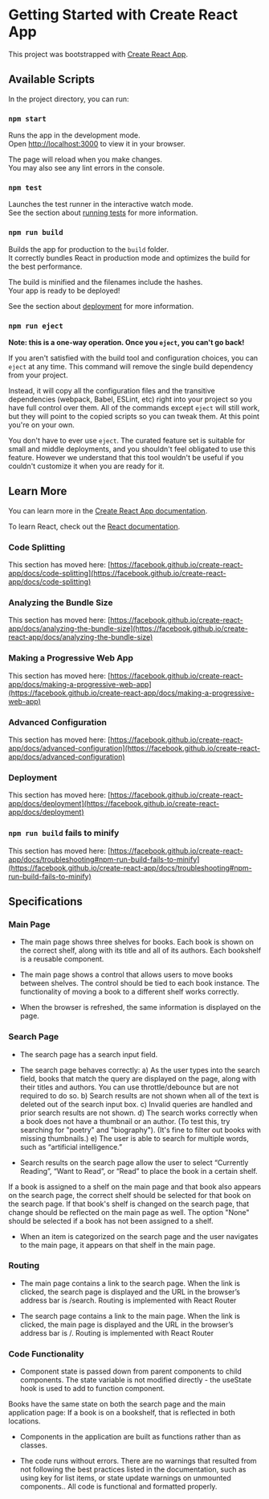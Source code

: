 # Getting Started with Create React App

This project was bootstrapped with [Create React App](https://github.com/facebook/create-react-app).

## Available Scripts

In the project directory, you can run:

### `npm start`

Runs the app in the development mode.\
Open [http://localhost:3000](http://localhost:3000) to view it in your browser.

The page will reload when you make changes.\
You may also see any lint errors in the console.

### `npm test`

Launches the test runner in the interactive watch mode.\
See the section about [running tests](https://facebook.github.io/create-react-app/docs/running-tests) for more information.

### `npm run build`

Builds the app for production to the `build` folder.\
It correctly bundles React in production mode and optimizes the build for the best performance.

The build is minified and the filenames include the hashes.\
Your app is ready to be deployed!

See the section about [deployment](https://facebook.github.io/create-react-app/docs/deployment) for more information.

### `npm run eject`

**Note: this is a one-way operation. Once you `eject`, you can't go back!**

If you aren't satisfied with the build tool and configuration choices, you can `eject` at any time. This command will remove the single build dependency from your project.

Instead, it will copy all the configuration files and the transitive dependencies (webpack, Babel, ESLint, etc) right into your project so you have full control over them. All of the commands except `eject` will still work, but they will point to the copied scripts so you can tweak them. At this point you're on your own.

You don't have to ever use `eject`. The curated feature set is suitable for small and middle deployments, and you shouldn't feel obligated to use this feature. However we understand that this tool wouldn't be useful if you couldn't customize it when you are ready for it.

## Learn More

You can learn more in the [Create React App documentation](https://facebook.github.io/create-react-app/docs/getting-started).

To learn React, check out the [React documentation](https://reactjs.org/).

### Code Splitting

This section has moved here: [https://facebook.github.io/create-react-app/docs/code-splitting](https://facebook.github.io/create-react-app/docs/code-splitting)

### Analyzing the Bundle Size

This section has moved here: [https://facebook.github.io/create-react-app/docs/analyzing-the-bundle-size](https://facebook.github.io/create-react-app/docs/analyzing-the-bundle-size)

### Making a Progressive Web App

This section has moved here: [https://facebook.github.io/create-react-app/docs/making-a-progressive-web-app](https://facebook.github.io/create-react-app/docs/making-a-progressive-web-app)

### Advanced Configuration

This section has moved here: [https://facebook.github.io/create-react-app/docs/advanced-configuration](https://facebook.github.io/create-react-app/docs/advanced-configuration)

### Deployment

This section has moved here: [https://facebook.github.io/create-react-app/docs/deployment](https://facebook.github.io/create-react-app/docs/deployment)

### `npm run build` fails to minify

This section has moved here: [https://facebook.github.io/create-react-app/docs/troubleshooting#npm-run-build-fails-to-minify](https://facebook.github.io/create-react-app/docs/troubleshooting#npm-run-build-fails-to-minify)

## Specifications

### Main Page

- The main page shows three shelves for books. Each book is shown on the correct shelf, along with its title and all of its authors. Each bookshelf is a reusable component.

- The main page shows a control that allows users to move books between shelves. The control should be tied to each book instance. The functionality of moving a book to a different shelf works correctly.

- When the browser is refreshed, the same information is displayed on the page.

### Search Page

- The search page has a search input field.

- The search page behaves correctly:
  a) As the user types into the search field, books that match the query are displayed on the page, along with their titles and authors. You can use throttle/debounce but are not required to do so.
  b) Search results are not shown when all of the text is deleted out of the search input box.
  c) Invalid queries are handled and prior search results are not shown.
  d) The search works correctly when a book does not have a thumbnail or an author. (To test this, try searching for "poetry" and "biography"). (It's fine to filter out books with missing thumbnails.)
  e) The user is able to search for multiple words, such as “artificial intelligence.”

- Search results on the search page allow the user to select “Currently Reading”, “Want to Read”, or “Read” to place the book in a certain shelf.

If a book is assigned to a shelf on the main page and that book also appears on the search page, the correct shelf should be selected for that book on the search page. If that book's shelf is changed on the search page, that change should be reflected on the main page as well. The option "None" should be selected if a book has not been assigned to a shelf.

- When an item is categorized on the search page and the user navigates to the main page, it appears on that shelf in the main page.

### Routing

- The main page contains a link to the search page. When the link is clicked, the search page is displayed and the URL in the browser’s address bar is /search. Routing is implemented with React Router

- The search page contains a link to the main page. When the link is clicked, the main page is displayed and the URL in the browser’s address bar is /. Routing is implemented with React Router

### Code Functionality

- Component state is passed down from parent components to child components. The state variable is not modified directly - the useState hook is used to add to function component.

Books have the same state on both the search page and the main application page: If a book is on a bookshelf, that is reflected in both locations.

- Components in the application are built as functions rather than as classes.

- The code runs without errors. There are no warnings that resulted from not following the best practices listed in the documentation, such as using key for list items, or state update warnings on unmounted components.. All code is functional and formatted properly.
